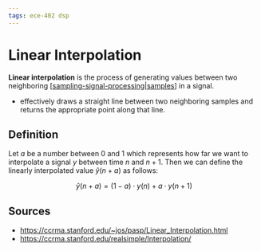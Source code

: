 ```yaml
---
tags: ece-402 dsp
---
```


# Linear Interpolation

**Linear interpolation** is the process of generating values between two neighboring [[sampling-signal-processing|samples]] in a signal.

- effectively draws a straight line between two neighboring samples and returns the appropriate point along that line.

## Definition

Let $a$ be a number between 0 and 1 which represents how far we want to interpolate a signal $y$ between time $n$ and $n + 1$. Then we can define the linearly interpolated value $\hat{y}(n+a)$ as follows:

$$
\hat{y}(n + a) = (1 - a) \cdot y(n) + a \cdot y(n+1)
$$

## Sources

- <https://ccrma.stanford.edu/~jos/pasp/Linear_Interpolation.html>
- <https://ccrma.stanford.edu/realsimple/Interpolation/>

[//begin]: # "Autogenerated link references for markdown compatibility"
[sampling-signal-processing|samples]: sampling-signal-processing "Sampling (Signal Processing)"
[//end]: # "Autogenerated link references"